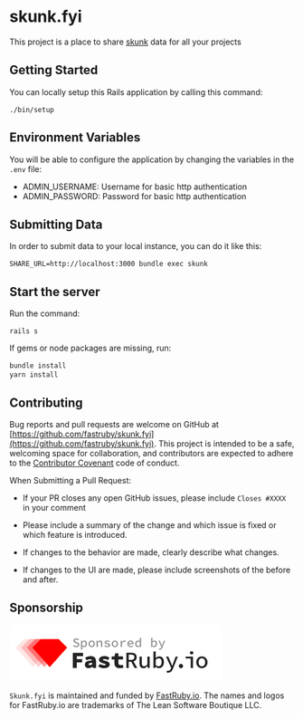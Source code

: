 # skunk.fyi

This project is a place to share [skunk](https://github.com/fastruby/skunk) data for all your projects

## Getting Started

You can locally setup this Rails application by calling this command:

```
./bin/setup
```

## Environment Variables

You will be able to configure the application by changing the variables in the
`.env` file:

- ADMIN_USERNAME: Username for basic http authentication
- ADMIN_PASSWORD: Password for basic http authentication

## Submitting Data

In order to submit data to your local instance, you can do it like this:

```
SHARE_URL=http://localhost:3000 bundle exec skunk
```

## Start the server

Run the command:

```
rails s
```

If gems or node packages are missing, run:

```
bundle install
yarn install
```

## Contributing

Bug reports and pull requests are welcome on GitHub at [https://github.com/fastruby/skunk.fyi](https://github.com/fastruby/skunk.fyi). This project is intended to be a safe, welcoming space for collaboration, and contributors are expected to adhere to the [Contributor Covenant](http://contributor-covenant.org) code of conduct.

When Submitting a Pull Request:

* If your PR closes any open GitHub issues, please include `Closes #XXXX` in your comment

* Please include a summary of the change and which issue is fixed or which feature is introduced.

* If changes to the behavior are made, clearly describe what changes.

* If changes to the UI are made, please include screenshots of the before and after.

## Sponsorship

![FastRuby.io | Rails Upgrade Services](https://github.com/fastruby/skunk.fyi/raw/main/app/assets/images/fastruby-logo.png)


`Skunk.fyi` is maintained and funded by [FastRuby.io](https://fastruby.io). The names and logos for FastRuby.io are trademarks of The Lean Software Boutique LLC.
